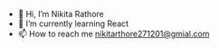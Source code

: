 - 👋 Hi, I’m Nikita Rathore
- 🌱 I’m currently learning React
- 📫 How to reach me nikitarthore271201@gmial.com

<!---
rathorenikita123/rathorenikita123 is a ✨ special ✨ repository because its `README.md` (this file) appears on your GitHub profile.
You can click the Preview link to take a look at your changes.
--->
